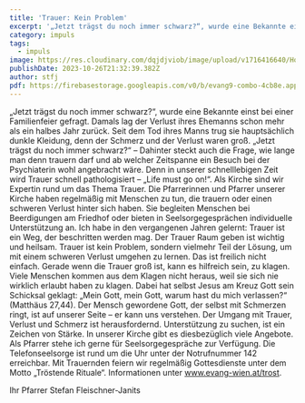 ```yaml
---
title: 'Trauer: Kein Problem'
excerpt: '„Jetzt trägst du noch immer schwarz?“, wurde eine Bekannte einst bei einer Familienfeier gefragt. Damals lag der Verlust ihres Ehemanns schon mehr als ein halbes Jahr zurück. Seit dem Tod ...'
category: impuls
tags:
  - impuls
image: https://res.cloudinary.com/dqjdjviob/image/upload/v1716416640/Homepage/News/couple-2563424_dqujcb.jpg
publishDate: 2023-10-26T21:32:39.382Z
author: stfj
pdf: https://firebasestorage.googleapis.com/v0/b/evang9-combo-4cb8e.appspot.com/o/zeitung%2FGemeindezeitung202310.pdf?alt=media&token=f6af1772-5d8a-4229-8bea-8453c40eddf3
---
```


„Jetzt trägst du noch immer schwarz?“, wurde eine Bekannte einst bei einer Familienfeier gefragt.
Damals lag der Verlust ihres Ehemanns schon mehr als ein halbes Jahr zurück. Seit dem Tod ihres Manns trug sie hauptsächlich dunkle Kleidung, denn der Schmerz und der Verlust waren groß.
„Jetzt trägst du noch immer schwarz?“ – Dahinter steckt auch die Frage, wie lange man denn trauern darf und ab welcher Zeitspanne ein Besuch bei der Psychiaterin wohl angebracht wäre. Denn in unserer schnelllebigen Zeit wird Trauer schnell pathologisiert – „Life must go on!“.
Als Kirche sind wir Expertin rund um das Thema Trauer. Die Pfarrerinnen und Pfarrer unserer Kirche haben regelmäßig mit Menschen zu tun, die trauern oder einen schweren Verlust hinter sich haben. Sie begleiten Menschen bei Beerdigungen am Friedhof oder bieten in Seelsorgegesprächen individuelle Unterstützung an.
Ich habe in den vergangenen Jahren gelernt: Trauer ist ein Weg, der beschritten werden mag. Der Trauer Raum geben ist wichtig und heilsam. Trauer ist kein Problem, sondern vielmehr Teil der Lösung, um mit einem schweren Verlust umgehen zu lernen. Das ist freilich nicht einfach.
Gerade wenn die Trauer groß ist, kann es hilfreich sein, zu klagen. Viele Menschen kommen aus dem Klagen nicht heraus, weil sie sich nie wirklich erlaubt haben zu klagen. Dabei hat selbst Jesus am Kreuz Gott sein Schicksal geklagt: „Mein Gott, mein Gott, warum hast du mich verlassen?“ (Matthäus 27,44). Der Mensch gewordene Gott, der selbst mit Schmerzen ringt, ist auf unserer Seite – er kann uns verstehen.
Der Umgang mit Trauer, Verlust und Schmerz ist herausfordernd. Unterstützung zu suchen, ist ein Zeichen von Stärke. In unserer Kirche gibt es diesbezüglich viele Angebote. Als Pfarrer stehe ich gerne für Seelsorgegespräche zur Verfügung. Die Telefonseelsorge ist rund um die Uhr unter der Notrufnummer 142 erreichbar.
Mit Trauernden feiern wir regelmäßig Gottesdienste unter dem Motto „Tröstende Rituale“.
Informationen unter www.evang-wien.at/trost.

Ihr Pfarrer Stefan Fleischner-Janits
